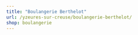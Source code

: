 ```yaml
---
title: "Boulangerie Berthelot"
url: /yzeures-sur-creuse/boulangerie-berthelot/
shop: boulangerie
---
```

